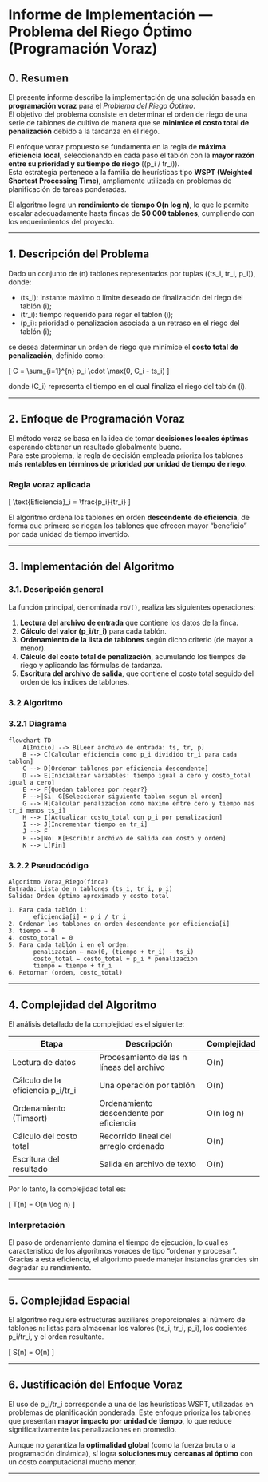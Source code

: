 
# **Informe de Implementación — Problema del Riego Óptimo (Programación Voraz)**

## **0. Resumen**
El presente informe describe la implementación de una solución basada en **programación voraz** para el *Problema del Riego Óptimo*.  
El objetivo del problema consiste en determinar el orden de riego de una serie de tablones de cultivo de manera que se **minimice el costo total de penalización** debido a la tardanza en el riego.  

El enfoque voraz propuesto se fundamenta en la regla de **máxima eficiencia local**, seleccionando en cada paso el tablón con la **mayor razón entre su prioridad y su tiempo de riego** (\(p_i / tr_i\)).  
Esta estrategia pertenece a la familia de heurísticas tipo **WSPT (Weighted Shortest Processing Time)**, ampliamente utilizada en problemas de planificación de tareas ponderadas.  

El algoritmo logra un **rendimiento de tiempo O(n log n)**, lo que le permite escalar adecuadamente hasta fincas de **50 000 tablones**, cumpliendo con los requerimientos del proyecto.

---

## **1. Descripción del Problema**
Dado un conjunto de \(n\) tablones representados por tuplas \((ts_i, tr_i, p_i)\), donde:

- \(ts_i\): instante máximo o límite deseado de finalización del riego del tablón \(i\);
- \(tr_i\): tiempo requerido para regar el tablón \(i\);
- \(p_i\): prioridad o penalización asociada a un retraso en el riego del tablón \(i\);

se desea determinar un orden de riego que minimice el **costo total de penalización**, definido como:

\[
C = \sum_{i=1}^{n} p_i \cdot \max(0, C_i - ts_i)
\]

donde \(C_i\) representa el tiempo en el cual finaliza el riego del tablón \(i\).  

---

## **2. Enfoque de Programación Voraz**
El método voraz se basa en la idea de tomar **decisiones locales óptimas** esperando obtener un resultado globalmente bueno.  
Para este problema, la regla de decisión empleada prioriza los tablones **más rentables en términos de prioridad por unidad de tiempo de riego**.

### **Regla voraz aplicada**
\[
\text{Eficiencia}_i = \frac{p_i}{tr_i}
\]

El algoritmo ordena los tablones en orden **descendente de eficiencia**, de forma que primero se riegan los tablones que ofrecen mayor “beneficio” por cada unidad de tiempo invertido.

---

## **3. Implementación del Algoritmo**
### **3.1. Descripción general**
La función principal, denominada `roV()`, realiza las siguientes operaciones:

1. **Lectura del archivo de entrada** que contiene los datos de la finca.  
2. **Cálculo del valor \(p_i/tr_i\)** para cada tablón.  
3. **Ordenamiento de la lista de tablones** según dicho criterio (de mayor a menor).  
4. **Cálculo del costo total de penalización**, acumulando los tiempos de riego y aplicando las fórmulas de tardanza.  
5. **Escritura del archivo de salida**, que contiene el costo total seguido del orden de los índices de tablones.

### 3.2 Algoritmo

### 3.2.1 Diagrama

```mermaid
flowchart TD
    A[Inicio] --> B[Leer archivo de entrada: ts, tr, p]
    B --> C[Calcular eficiencia como p_i dividido tr_i para cada tablon]
    C --> D[Ordenar tablones por eficiencia descendente]
    D --> E[Inicializar variables: tiempo igual a cero y costo_total igual a cero]
    E --> F{Quedan tablones por regar?}
    F -->|Si| G[Seleccionar siguiente tablon segun el orden]
    G --> H[Calcular penalizacion como maximo entre cero y tiempo mas tr_i menos ts_i]
    H --> I[Actualizar costo_total con p_i por penalizacion]
    I --> J[Incrementar tiempo en tr_i]
    J --> F
    F -->|No| K[Escribir archivo de salida con costo y orden]
    K --> L[Fin]
```

### **3.2.2 Pseudocódigo**
```
Algoritmo Voraz_Riego(finca)
Entrada: Lista de n tablones (ts_i, tr_i, p_i)
Salida: Orden óptimo aproximado y costo total

1. Para cada tablón i:
       eficiencia[i] ← p_i / tr_i
2. Ordenar los tablones en orden descendente por eficiencia[i]
3. tiempo ← 0
4. costo_total ← 0
5. Para cada tablón i en el orden:
       penalizacion ← max(0, (tiempo + tr_i) - ts_i)
       costo_total ← costo_total + p_i * penalizacion
       tiempo ← tiempo + tr_i
6. Retornar (orden, costo_total)
````

---

## **4. Complejidad del Algoritmo**

El análisis detallado de la complejidad es el siguiente:

| Etapa                             | Descripción                               | Complejidad |
| --------------------------------- | ----------------------------------------- | ----------- |
| Lectura de datos                  | Procesamiento de las n líneas del archivo | O(n)        |
| Cálculo de la eficiencia p_i/tr_i | Una operación por tablón                  | O(n)        |
| Ordenamiento (Timsort)            | Ordenamiento descendente por eficiencia   | O(n log n)  |
| Cálculo del costo total           | Recorrido lineal del arreglo ordenado     | O(n)        |
| Escritura del resultado           | Salida en archivo de texto                | O(n)        |

Por lo tanto, la complejidad total es:

\[
T(n) = O(n \log n)
\]

### **Interpretación**

El paso de ordenamiento domina el tiempo de ejecución, lo cual es característico de los algoritmos voraces de tipo “ordenar y procesar”.
Gracias a esta eficiencia, el algoritmo puede manejar instancias grandes sin degradar su rendimiento.

---

## **5. Complejidad Espacial**

El algoritmo requiere estructuras auxiliares proporcionales al número de tablones n:
listas para almacenar los valores (ts_i, tr_i, p_i), los cocientes p_i/tr_i, y el orden resultante.

\[
S(n) = O(n)
\]

---

## **6. Justificación del Enfoque Voraz**

El uso de p_i/tr_i corresponde a una de las heuristicas WSPT, utilizadas en problemas de planificación ponderada.
Este enfoque prioriza los tablones que presentan **mayor impacto por unidad de tiempo**, lo que reduce significativamente las penalizaciones en promedio.

Aunque no garantiza la **optimalidad global** (como la fuerza bruta o la programación dinámica), sí logra **soluciones muy cercanas al óptimo** con un costo computacional mucho menor.

---

